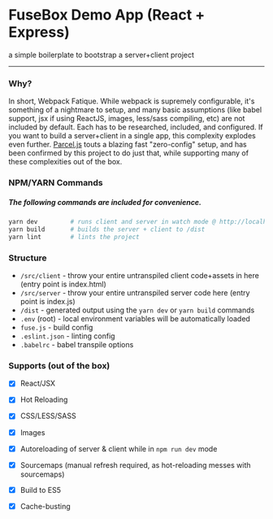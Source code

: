 # FuseBox Demo App (React + Express)
a simple boilerplate to bootstrap a server+client project

---

### Why?
In short, Webpack Fatique.  While webpack is supremely configurable, it's something of a nightmare to setup, and many basic assumptions (like babel support, jsx if using ReactJS, images, less/sass compiling, etc) are not included by default.  Each has to be researched, included, and configured.  If you want to build a server+client in a single app, this complexity explodes even further.  [Parcel.js](https://www.npmjs.com/package/parcel) touts a blazing fast "zero-config" setup, and has been confirmed by this project to do just that, while supporting many of these complexities out of the box.


### NPM/YARN Commands
##### The following commands are included for convenience.

```bash
yarn dev         # runs client and server in watch mode @ http://localhost:3000
yarn build       # builds the server + client to /dist
yarn lint        # lints the project
```

### Structure
- `/src/client` - throw your entire untranspiled client code+assets in here (entry point is index.html)
- `/src/server` - throw your entire untranspiled server code here (entry point is index.js)
- `/dist` - generated output using the `yarn dev` or `yarn build` commands
- `.env` (root) - local environment variables will be automatically loaded
- `fuse.js` - build config
- `.eslint.json` - linting config
- `.babelrc` - babel transpile options

### Supports (out of the box)
- [x] React/JSX
- [x] Hot Reloading
- [x] CSS/LESS/SASS
- [x] Images
- [x] Autoreloading of server & client while in `npm run dev` mode
- [x] Sourcemaps (manual refresh required, as hot-reloading messes with sourcemaps)
- [x] Build to ES5
- [x] Cache-busting

